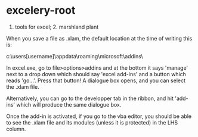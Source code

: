 # excelery-root
1. tools for excel; 2. marshland plant

When you save a file as .xlam, the default location at the time of writing this is:

c:\users\[username]\appdata\roaming\microsoft\addins\

In excel.exe, go to file>options>addins and at the bottom it says 'manage' next to a drop down which should say 'excel add-ins' and a button which reads 'go...'. Press that button! A dialogue box opens, and you can select the .xlam file.

Alternatively, you can go to the developper tab in the ribbon, and hit 'add-ins' which will produce the same dialogue box.

Once the add-in is activated, if you go to the vba editor, you should be able to see the .xlam file and its modules (unless it is protected) in the LHS column.
